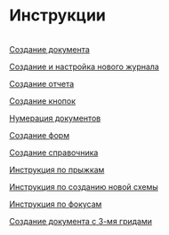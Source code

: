 # Инструкции

[  
Создание документа](sozdanie-dokumenta.md)

[Создание и настройка нового журнала](sozdanie-i-nastroika-novogo-zhurnala.md)

[Создание отчета](sozdanie-otcheta.md)

[Создание кнопок](sozdanie-knopok.md)

[Нумерация документов](numeraciya-dokumentov.md)

[Создание форм](sozdanie-form/)

[Создание справочника](sozdanie-spravochnika.md)

[Инструкция по прыжкам](instrukciya-po-pryzhkam.md)

[Инструкция по созданию новой схемы](instrukciya-po-sozdaniyu-novoi-skhemy.md)

[Инструкция по фокусам](instrukciya-po-fokusam.md)

[Создание документа с 3-мя гридами](sozdanie-dokumenta-s-3-mya-gridami/)

